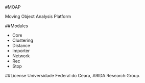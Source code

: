 #MOAP

Moving Object Analysis Platform

##Modules

+ Core
+ Clustering
+ Distance
+ Importer
+ Network
+ Rec
+ Stop

##License
Universidade Federal do Ceara, ARIDA Research Group.
